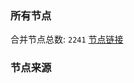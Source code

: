 ### 所有节点
合并节点总数: `2241`
[节点链接](https://raw.githubusercontent.com/rzhy1/11/master/sub/sub_merge_base64.txt)

### 节点来源